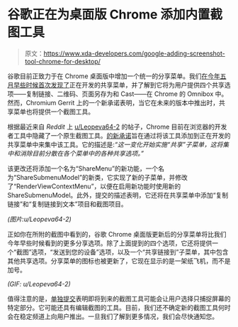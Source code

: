 # 谷歌正在为桌面版 Chrome 添加内置截图工具

> 原文：<https://www.xda-developers.com/google-adding-screenshot-tool-chrome-for-desktop/>

谷歌目前正致力于在 Chrome 桌面版中增加一个统一的分享菜单。我们[在今年五月早些时候首次发现了](https://www.xda-developers.com/google-chrome-consolidated-share-menu-soon/)正在开发的共享菜单，并了解到它将为用户提供四个共享选项——复制链接、二维码、页面另存为和 Cast——在 Chrome 的 Omnibox 中。然而，Chromium Gerrit 上的一个新承诺表明，当它在未来的版本中推出时，共享菜单也将提供一个截图工具。

根据最近来自 *Reddit* 上 [u/Leopeva64-2](https://www.reddit.com/r/chrome/comments/ojzhq0/google_is_working_on_a_builtin_tool_to_take/) 的帖子，Chrome 目前在浏览器的开发者工具中隐藏了一个原生截图工具。[的新承诺](https://chromium-review.googlesource.com/c/chromium/src/+/3023004)旨在通过将该工具添加到正在开发的共享菜单中来集中该工具。它的描述是:*“这一变化开始实施“共享”子菜单，这将集中和消除目前分散在各个菜单中的各种共享选项。”*

该更改还将添加一个名为“ShareMenu”的新功能，一个名为“ShareSubmenuModel”的新类，它实现了新的子菜单，并修改了“RenderViewContextMenu”，以便在启用新功能时使用新的 ShareSubmenuModel。此外，提交的描述表明，它还将在共享菜单中添加“复制链接”和“复制链接到文本”项目和截图项目。

*(图片:u/Leopeva64-2)*

正如你在所附的截图中看到的，谷歌 Chrome 桌面版更新后的分享菜单将比我们今年早些时候看到的更多分享选项。除了上面提到的四个选项，它还将提供一个“截图”选项，“发送到您的设备”选项，以及一个“共享链接到”子菜单，其中包含其他共享选项。分享菜单的图标也被更新了，它现在显示的是一架纸飞机，而不是加号。

*(GIF: u/Leopeva64-2)*

值得注意的是，[单独提交](https://chromium-review.googlesource.com/c/chromium/src/+/2993488)表明即将到来的截图工具可能会让用户选择只捕捉屏幕的特定部分。它可能还具有编辑截图的工具。目前，我们还不确定新的截图工具何时会在稳定频道上向用户推出。一旦我们了解到更多情况，我们会尽快通知您。